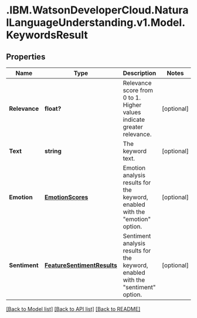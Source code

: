 # .IBM.WatsonDeveloperCloud.NaturalLanguageUnderstanding.v1.Model.KeywordsResult
## Properties

Name | Type | Description | Notes
------------ | ------------- | ------------- | -------------
**Relevance** | **float?** | Relevance score from 0 to 1. Higher values indicate greater relevance. | [optional] 
**Text** | **string** | The keyword text. | [optional] 
**Emotion** | [**EmotionScores**](EmotionScores.md) | Emotion analysis results for the keyword, enabled with the "emotion" option. | [optional] 
**Sentiment** | [**FeatureSentimentResults**](FeatureSentimentResults.md) | Sentiment analysis results for the keyword, enabled with the "sentiment" option. | [optional] 

[[Back to Model list]](../README.md#documentation-for-models) [[Back to API list]](../README.md#documentation-for-api-endpoints) [[Back to README]](../README.md)

